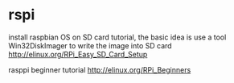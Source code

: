 # rspi
install raspbian OS on SD card tutorial, the basic idea is use a tool Win32DiskImager to write the image into SD card
http://elinux.org/RPi_Easy_SD_Card_Setup

rasppi beginner tutorial
http://elinux.org/RPi_Beginners
